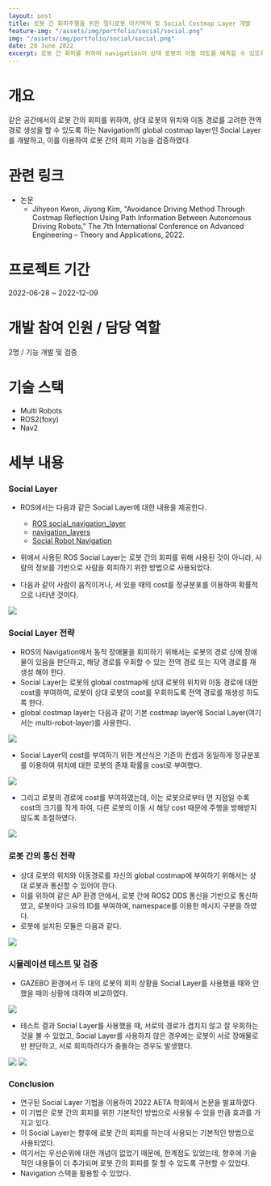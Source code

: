 ```yaml
---
layout: post
title: 로봇 간 회피주행을 위한 멀티로봇 아키텍처 및 Social Costmap Layer 개발
feature-img: "/assets/img/portfolio/social/social.png"
img: "/assets/img/portfolio/social/social.png"
date: 28 June 2022
excerpt: 로봇 간 회피를 위하여 navigation이 상대 로봇의 이동 의도를 예측할 수 있도록 하는 Social Layer의 개념을 제시하고 개발한 내용이다.
---
```


# 개요

같은 공간에서의 로봇 간의 회피를 위하여, 상대 로봇의 위치와 이동 경로를 고려한 전역 경로 생성을 할 수 있도록 하는 Navigation의 global costmap layer인 Social Layer를 개발하고, 이를 이용하여 로봇 간의 회피 기능을 검증하였다.

# 관련 링크

* 논문
  - Jihyeon Kwon, Jiyong Kim, "Avoidance Driving Method Through Costmap Reflection Using Path Information Between Autonomous Driving Robots," The 7th International Conference on Advanced Engineering – Theory and Applications, 2022.

# 프로젝트 기간

2022-06-28 ~ 2022-12-09

# 개발 참여 인원 / 담당 역할

2명 / 기능 개발 및 검증

# 기술 스택

- Multi Robots
- ROS2(foxy)
- Nav2

# 세부 내용

### Social Layer

* ROS에서는 다음과 같은 Social Layer에 대한 내용을 제공한다. 
  * [ROS social_navigation_layer](http://wiki.ros.org/social_navigation_layers)
  * [navigation_layers](https://github.com/DLu/navigation_layers)
  * [Social Robot Navigation](https://www.ri.cmu.edu/pub_files/2010/5/rk_thesis.pdf)

* 위에서 사용된 ROS Social Layer는 로봇 간의 회피를 위해 사용된 것이 아니라, 사람의 정보를 기반으로 사람을 회피하기 위한 방법으로 사용되었다.
* 다음과 같이 사람이 움직이거나, 서 있을 때의 cost를 정규분포를 이용하여 확률적으로 나타낸 것이다.

<img src="/assets/img/portfolio/social/ros_social_layer.png">

### Social Layer 전략

* ROS의 Navigation에서 동적 장애물을 회피하기 위해서는 로봇의 경로 상에 장애물이 있음을 판단하고, 해당 경로를 우회할 수 있는 전역 경로 또는 지역 경로를 재생성 해야 한다.
* Social Layer는 로봇의 global costmap에 상대 로봇의 위치와 이동 경로에 대한 cost를 부여하여, 로봇이 상대 로봇의 cost를 우회하도록 전역 경로를 재생성 하도록 한다.
* global costmap layer는 다음과 같이 기본 costmap layer에 Social Layer(여기서는 multi-robot-layer)를 사용한다.

<img src="/assets/img/portfolio/social/layer.png">

* Social Layer의 cost를 부여하기 위한 계산식은 기존의 컨셉과 동일하게 정규분포를 이용하여 위치에 대한 로봇의 존재 확률을 cost로 부여했다.

<img src="/assets/img/portfolio/social/gaussian.png">

* 그리고 로봇의 경로에 cost를 부여하였는데, 이는 로봇으로부터 먼 지점일 수록 cost의 크기를 작게 하여, 다른 로봇의 이동 시 해당 cost 때문에 주행을 방해받지 않도록 조절하였다.

<img src="/assets/img/portfolio/social/cost_distribution.png">

### 로봇 간의 통신 전략

* 상대 로봇의 위치와 이동경로를 자신의 global costmap에 부여하기 위해서는 상대 로봇과 통신할 수 있어야 한다.
* 이를 위하여 같은 AP 환경 안에서, 로봇 간에 ROS2 DDS 통신을 기반으로 통신하였고, 로봇마다 고유의 ID를 부여하여, namespace를 이용한 메시지 구분을 하였다.
* 로봇에 설치된 모듈은 다음과 같다.

<img src="/assets/img/portfolio/social/communication.png">

### 시뮬레이션 테스트 및 검증

* GAZEBO 환경에서 두 대의 로봇의 회피 상황을 Social Layer를 사용했을 때와 안했을 때의 상황에 대하여 비교하였다. 

<img src="/assets/img/portfolio/social/simulation.png">

* 테스트 결과 Social Layer를 사용했을 때, 서로의 경로가 겹치지 않고 잘 우회하는 것을 볼 수 있었고, Social Layer를 사용하지 않은 경우에는 로봇이 서로 장애물로만 판단하고, 서로 회피하려다가 충돌하는 경우도 발생했다.

<img src="/assets/img/portfolio/social/result_l.png">
<img src="/assets/img/portfolio/social/result_u.png">

### Conclusion

* 연구된 Social Layer 기법을 이용하여 2022 AETA 학회에서 논문을 발표하였다.
* 이 기법은 로봇 간의 회피를 위한 기본적인 방법으로 사용될 수 있을 만큼 효과를 가지고 있다.
* 이 Social Layer는 향후에 로봇 간의 회피를 하는데 사용되는 기본적인 방법으로 사용되었다.
* 여기서는 우선순위에 대한 개념이 없었기 때문에, 한계점도 있었는데, 향후에 기술적인 내용들이 더 추가되며 로봇 간의 회피를 잘 할 수 있도록 구현할 수 있었다.
* Navigation 스택을 활용할 수 있었다.
